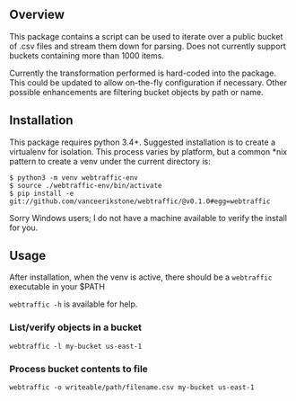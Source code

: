 ## Overview

This package contains a script can be used to iterate over a public bucket
of .csv files and stream them down for parsing. Does not currently support buckets
containing more than 1000 items.

Currently the transformation performed is hard-coded into the package.
This could be updated to allow on-the-fly configuration if necessary.
Other possible enhancements are filtering bucket objects by path or name.

## Installation

This package requires python 3.4+. Suggested installation is to
create a virtualenv for isolation. This process varies by platform,
but a common \*nix pattern to create a venv under the current directory
is:

```
$ python3 -m venv webtraffic-env
$ source ./webtraffic-env/bin/activate
$ pip install -e git://github.com/vanceerikstone/webtraffic/@v0.1.0#egg=webtraffic
```

Sorry Windows users; I do not have a machine available to verify the install for you.

## Usage
After installation, when the venv is active, there should be a 
`webtraffic` executable in your $PATH

`webtraffic -h` is available for help.

### List/verify objects in a bucket
`webtraffic -l my-bucket us-east-1`

### Process bucket contents to file
`webtraffic -o writeable/path/filename.csv my-bucket us-east-1`

